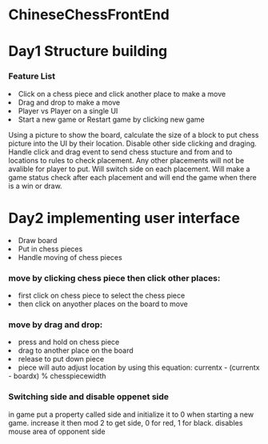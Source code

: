 # ChineseChessFrontEnd
<h1>Day1 Structure building</h1>
<h3>Feature List</h3>
<li>Click on a chess piece and click another place to make a move</li>
<li>Drag and drop to make a move</li>
<li>Player vs Player on a single UI</li>
<li>Start a new game or Restart game by clicking new game</li>
<p>
Using a picture to show the board, calculate the size of a block to put chess picture into the UI by their location. Disable other side clicking and draging. Handle click and drag event to send chess stucture and from and to locations to rules to check placement. Any other placements will not be avalible for player to put. Will switch side on each placement. Will make a game status check after each placement and will end the game when there is a win or draw. 
</p>
<h1>Day2 implementing user interface</h1>
<li>Draw board</li>
<li>Put in chess pieces</li>
<li>Handle moving of chess pieces</li>
<h3>move by clicking chess piece then click other places:   </h3>
<li>first click on chess piece to select the chess piece</li>
<li>then click on anyother places on the board to move</li>
<h3>move by drag and drop: </h3>
<li>press and hold on chess piece</li>
<li>drag to another place on the board</li>
<li>release to put down piece</li>
<li>piece will auto adjust location by using this equation: currentx - (currentx - boardx) % chesspiecewidth</li>
<h3>Switching side and disable oppenet side</h3>
<p>in game put a property called side and initialize it to 0 when starting a new game. increase it then mod 2 to get side, 0 for red, 1 for black. disables mouse area of opponent side</p>